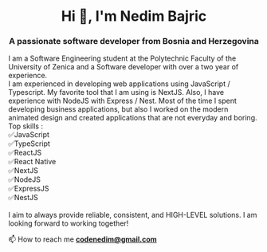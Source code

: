 <h1 align="center">Hi 👋, I'm Nedim Bajric</h1>
<h3 align="center">A passionate software developer from Bosnia and Herzegovina</h3>

<p>
I am a Software Engineering student at the Polytechnic Faculty of the University of Zenica and a Software developer with over a two year of experience.
</br>
I am experienced in developing web applications using JavaScript / Typescript. My favorite tool that I am using is NextJS. Also, I have experience with NodeJS with Express / Nest. Most of the time I spent developing business applications, but also I worked on the modern animated design and created applications that are not everyday and boring.
</b>
Top skills :
</br>
✅JavaScript <br/>
✅TypeScript <br />
✅ReactJS <br />
✅React Native <br />
✅NextJS <br />
✅NodeJS <br />
✅ExpressJS <br />
✅NestJS <br />
</br>
I aim to always provide reliable, consistent, and HIGH-LEVEL solutions. I am looking forward to working together!</p>

📫 How to reach me **codenedim@gmail.com**


